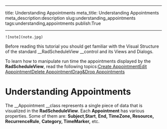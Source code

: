 ___
title: Understanding Appointments
meta_title: Understanding Appointments
meta_description:description
slug:understanding_appointments
tags:understanding,appointments
publish:True
___



    ![note](note.jpg)
    	

Before reading this tutorial you should get familiar with the Visual Structure of the standard __RadScheduleView __control and its Views and Dialogs.

To learn how to manipulate run time the appointments displayed by the __RadScheduleView__, read the following topics:[Create Appointment](6FF9911E-35C8-4ED6-910E-CB43DCE581DB)[Edit Appointment](FBFB41F6-FD40-497B-AEAB-DB882D0763AE)[Delete Appointment](256FEDC9-8A6E-4251-BF3E-CC1B4496F11A)[Drag&Drop Appointments](7846757F-58F4-4603-830E-7F98F058BDB7)

# Understanding Appointments

The __Appointment __class represents a single piece of data that is visualized in the __RadScheduleView__. Each __Appointment__ has various properties. Some of them are: __Subject__,__Start__, __End, TimeZone, Resource, RecurrenceRule__, __Category, TimeMarker,__ etc.
